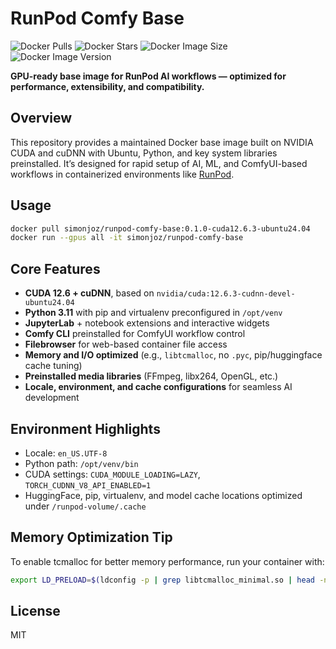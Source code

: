 # RunPod Comfy Base

![Docker Pulls](https://img.shields.io/docker/pulls/simonjoz/runpod-comfy-base)
![Docker Stars](https://img.shields.io/docker/stars/simonjoz/runpod-comfy-base)
![Docker Image Size](https://img.shields.io/docker/image-size/simonjoz/runpod-comfy-base/0.1.0-cuda12.6.3-ubuntu24.04)
![Docker Image Version](https://img.shields.io/docker/v/simonjoz/runpod-comfy-base)

**GPU-ready base image for RunPod AI workflows — optimized for performance, extensibility, and compatibility.**


## Overview

This repository provides a maintained Docker base image built on NVIDIA CUDA and cuDNN with Ubuntu, Python, and key
system libraries preinstalled. It’s designed for rapid setup of AI, ML, and ComfyUI-based workflows in containerized
environments like [RunPod](https://www.runpod.io/).

## Usage

```bash
docker pull simonjoz/runpod-comfy-base:0.1.0-cuda12.6.3-ubuntu24.04
docker run --gpus all -it simonjoz/runpod-comfy-base
````

## Core Features

- **CUDA 12.6 + cuDNN**, based on `nvidia/cuda:12.6.3-cudnn-devel-ubuntu24.04`
- **Python 3.11** with pip and virtualenv preconfigured in `/opt/venv`
- **JupyterLab** + notebook extensions and interactive widgets
- **Comfy CLI** preinstalled for ComfyUI workflow control
- **Filebrowser** for web-based container file access
- **Memory and I/O optimized** (e.g., `libtcmalloc`, no `.pyc`, pip/huggingface cache tuning)
- **Preinstalled media libraries** (FFmpeg, libx264, OpenGL, etc.)
- **Locale, environment, and cache configurations** for seamless AI development


## Environment Highlights

* Locale: `en_US.UTF-8`
* Python path: `/opt/venv/bin`
* CUDA settings: `CUDA_MODULE_LOADING=LAZY`, `TORCH_CUDNN_V8_API_ENABLED=1`
* HuggingFace, pip, virtualenv, and model cache locations optimized under `/runpod-volume/.cache`


## Memory Optimization Tip

To enable tcmalloc for better memory performance, run your container with:

```bash
export LD_PRELOAD=$(ldconfig -p | grep libtcmalloc_minimal.so | head -n1 | awk '{print $NF}')
```


## License

MIT
